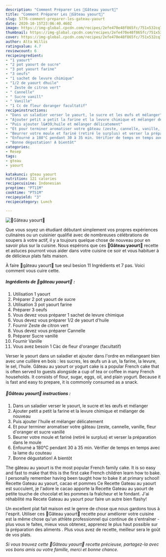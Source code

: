 ```yaml
---
description: "Comment Préparer Les 🍰Gâteau yaourt🍰"
title: "Comment Préparer Les 🍰Gâteau yaourt🍰"
slug: 5776-comment-preparer-les-gateau-yaourt
date: 2020-10-15T23:06:40.460Z
image: https://img-global.cpcdn.com/recipes/2efe470e48f865fc/751x532cq70/🍰gateau-yaourt🍰-photo-principale-de-la-recette.jpg
thumbnail: https://img-global.cpcdn.com/recipes/2efe470e48f865fc/751x532cq70/🍰gateau-yaourt🍰-photo-principale-de-la-recette.jpg
cover: https://img-global.cpcdn.com/recipes/2efe470e48f865fc/751x532cq70/🍰gateau-yaourt🍰-photo-principale-de-la-recette.jpg
author: Alta Willis
ratingvalue: 4.7
reviewcount: 6
recipeingredient:
- "1 yaourt"
- "2 pot yaourt de sucre"
- "3 pot yaourt farine"
- "3 oeufs"
- "1 sachet de levure chimique"
- "1/2 de yaourt dhuile"
- " Zeste de citron vert"
- " Cannelle"
- " Sucre vanill"
- " Vanille"
- "1 Cc de fleur doranger facultatif"
recipeinstructions:
- "Dans un saladier verser le yaourt, le sucre et les œufs et mélanger"
- "Ajouter petit a petit la farine et la levure chimique et mélanger de nouveau"
- "Puis ajouter l&#39;huile et mélanger délicatement"
- "Et pour terminer aromatiser votre gâteau (zeste, cannelle, vanille, fleur d&#39;oranger et sucre vanillé"
- "Beurrer votre moule et fariné (retiré le surplus) et verser la préparation dans le moule"
- "Enfourné a 180°C pendant 30 à 35 min. Vérifier de temps en temps avec la lame du couteau"
- "Bonne dégustation! A bientôt"
categories:
- Resep
tags:
- gteau
- yaourt

katakunci: gteau yaourt 
nutrition: 121 calories
recipecuisine: Indonesian
preptime: "PT11M"
cooktime: "PT51M"
recipeyield: "3"
recipecategory: Lunch

---
```



![🍰Gâteau yaourt🍰](https://img-global.cpcdn.com/recipes/2efe470e48f865fc/751x532cq70/🍰gateau-yaourt🍰-photo-principale-de-la-recette.jpg)

Que vous soyez un étudiant débutant simplement vos propres expériences culinaires ou un cuisinier qualifié avec de nombreuses célébrations de soupers à votre actif, il y a toujours quelque chose de nouveau pour en savoir plus sur la cuisine. Nous espérons que ces <strong> 🍰Gâteau yaourt🍰 </strong> recette et astuces pourront vous aider dans votre cuisine ce soir et vous habituer à de délicieux plats faits maison.

<!--inarticleads1-->

À faire 🍰gâteau yaourt🍰 tue seul besion 11 Ingrédients et 7 pas. Voici comment vous cuire cette.

##### Ingrédients de 🍰gâteau yaourt🍰 :

1. Utilisation 1 yaourt
1. Préparer 2 pot yaourt de sucre
1. Utilisation 3 pot yaourt farine
1. Préparer 3 oeufs
1. Vous devez vous préparer 1 sachet de levure chimique
1. Vous devez vous préparer 1/2 de yaourt d&#39;huile
1. Fournir  Zeste de citron vert
1. Vous devez vous préparer  Cannelle
1. Préparer  Sucre vanillé
1. Fournir  Vanille
1. Vous avez besoin 1 Càc de fleur d&#39;oranger (facultatif)


Verser le yaourt dans un saladier et ajouter dans l&#39;ordre en mélangeant bien avec une cuillère en bois : les sucres, les œufs un à un, la farine, la levure, le sel, l&#39;huile. Gâteau au yaourt or yogurt cake is a popular French cake that is often served to guests alongside a cup of tea or coffee in many French households. It consists of flour, sugar, eggs, oil, and plain yogurt. Because it is fast and easy to prepare, it is commonly consumed as a snack. 

<!--inarticleads2-->

##### 🍰Gâteau yaourt🍰 instructions :

1. Dans un saladier verser le yaourt, le sucre et les œufs et mélanger
1. Ajouter petit a petit la farine et la levure chimique et mélanger de nouveau
1. Puis ajouter l&#39;huile et mélanger délicatement
1. Et pour terminer aromatiser votre gâteau (zeste, cannelle, vanille, fleur d&#39;oranger et sucre vanillé
1. Beurrer votre moule et fariné (retiré le surplus) et verser la préparation dans le moule
1. Enfourné a 180°C pendant 30 à 35 min. Vérifier de temps en temps avec la lame du couteau
1. Bonne dégustation! A bientôt


The gâteau au yaourt is the most popular French family cake. It is so easy and fast to make that this is the first cake French children learn how to bake. I personally remember having been taught how to bake it at primary school! Recette Gateau au yaourt, cacao et pommes Ce Recette Gateau au yaourt est succulent, je l&#39;adore le cacao apporte la Recette Gateau au yaourt de petite touche de chocolat et les pommes la fraîcheur et le fondant. J&#39;ai réhabilité ma Recete Gateau au yaourt pour faire un autre bien flashy! 

<!--inarticleads1-->

<p>
Un excellent plat fait maison est le genre de chose que nous gardons tous à l'esprit. Utiliser ces 🍰Gâteau yaourt🍰 recette pour améliorer votre cuisine est la même chose qu'un athlète professionnel qui continue de s'entraîner - plus vous le faites, mieux vous obtenez, apprenez le plus haut possible sur la préparation des aliments . Plus vous avez de recette, meilleur sera le goût de vos plats.
</p>

<p>
<i>Si vous trouvez cette 🍰Gâteau yaourt🍰 recette précieuse, partagez-la avec vos bons amis ou votre famille, merci et bonne chance.</i>
</p>
